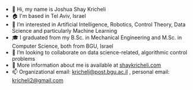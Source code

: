 - 👋 Hi, my name is Joshua Shay Kricheli
- 🏠 I'm based in Tel Aviv, Israel
- 👀 I’m interested in Artificial Intelligence, Robotics, Control Theory, Data Science and particularly Machine Learning
- 🎓 I graduated from my B.Sc. in Mechanical Engineering and M.Sc. in Computer Science, both from BGU, Israel
- 👐 I’m looking to collaborate on data science-related, algorithmic control problems
- 🔗 More information about me is available at [shaykricheli.com](https://shaykricheli.com)
- 📫 Organizational email: krichelj@post.bgu.ac.il , personal email: kricheli2@gmail.com

<!---
krichelj/krichelj is a ✨ special ✨ repository because its `README.md` (this file) appears on your GitHub profile.
You can click the Preview link to take a look at your changes.
--->
